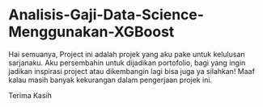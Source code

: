 # Analisis-Gaji-Data-Science-Menggunakan-XGBoost
Hai semuanya, Project ini adalah projek yang aku pake untuk kelulusan sarjanaku.
Aku persembahin untuk dijadikan portofolio, bagi yang ingin jadikan inspirasi project atau dikembangin lagi bisa juga ya silahkan!
Maaf kalau masih banyak kekurangan dalam pengerjaan projek ini.

Terima Kasih
